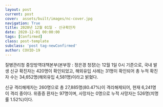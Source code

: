 ```yaml
---
layout: post
current: post
cover:  assets/built/images/nc-cover.jpg
navigation: True
title: 2020년 12월 01일 - 신규확진자
date: 2020-12-01 00:00:00
tags: [Confirmed]
class: post-template
subclass: 'post tag-newConfirmed'
author: COVID-19
---
```


질병관리청 중앙방역대책본부(본부장 : 정은경 청장)는 12월 1일 0시 기준으로, 
국내 발생 신규 확진자는 420명이 확인되었고, 
해외유입 사례는 31명이 확인되어 총 누적 확진자 수는 34,652명(해외유입 4,581명)이라고 밝혔다. 

신규 격리해제자는 260명으로 총 27,885명(80.47%)이 격리해제되어, 현재 6,241명이 격리 중이다. 
위중증 환자는 97명이며, 사망자는 0명으로 누적 사망자는 526명(치명률 1.52%)이다.